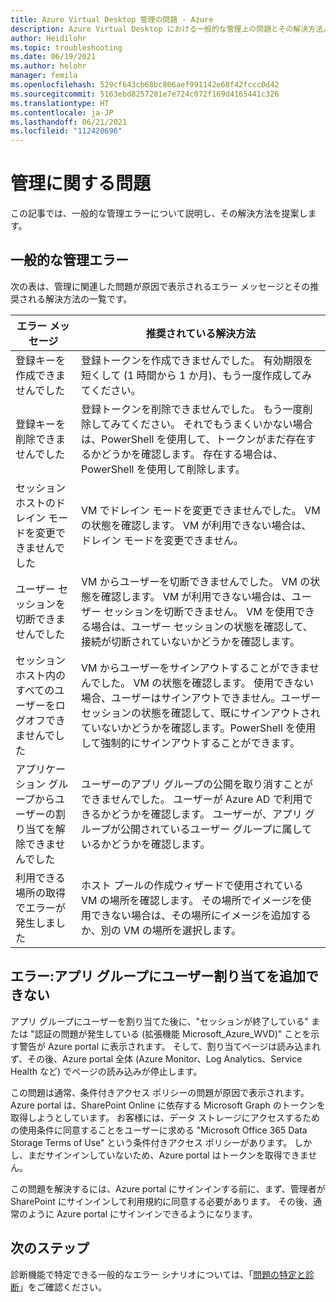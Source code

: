 ```yaml
---
title: Azure Virtual Desktop 管理の問題 - Azure
description: Azure Virtual Desktop における一般的な管理上の問題とその解決方法。
author: Heidilohr
ms.topic: troubleshooting
ms.date: 06/19/2021
ms.author: helohr
manager: femila
ms.openlocfilehash: 529cf643cb68bc806aef991142e68f42fccc0d42
ms.sourcegitcommit: 5163ebd8257281e7e724c072f169d4165441c326
ms.translationtype: HT
ms.contentlocale: ja-JP
ms.lasthandoff: 06/21/2021
ms.locfileid: "112420696"
---
```

# <a name="management-issues"></a>管理に関する問題

この記事では、一般的な管理エラーについて説明し、その解決方法を提案します。

## <a name="common-management-errors"></a>一般的な管理エラー

次の表は、管理に関連した問題が原因で表示されるエラー メッセージとその推奨される解決方法の一覧です。

|エラー メッセージ|推奨されている解決方法|
|---|---|
|登録キーを作成できませんでした |登録トークンを作成できませんでした。 有効期限を短くして (1 時間から 1 か月)、もう一度作成してみてください。 |
|登録キーを削除できませんでした|登録トークンを削除できませんでした。 もう一度削除してみてください。 それでもうまくいかない場合は、PowerShell を使用して、トークンがまだ存在するかどうかを確認します。 存在する場合は、PowerShell を使用して削除します。|
|セッション ホストのドレイン モードを変更できませんでした |VM でドレイン モードを変更できませんでした。 VM の状態を確認します。 VM が利用できない場合は、ドレイン モードを変更できません。|
|ユーザー セッションを切断できませんでした |VM からユーザーを切断できませんでした。 VM の状態を確認します。 VM が利用できない場合は、ユーザー セッションを切断できません。 VM を使用できる場合は、ユーザー セッションの状態を確認して、接続が切断されていないかどうかを確認します。 |
|セッション ホスト内のすべてのユーザーをログオフできませんでした |VM からユーザーをサインアウトすることができませんでした。 VM の状態を確認します。 使用できない場合、ユーザーはサインアウトできません。ユーザー セッションの状態を確認して、既にサインアウトされていないかどうかを確認します。PowerShell を使用して強制的にサインアウトすることができます。 |
|アプリケーション グループからユーザーの割り当てを解除できませんでした|ユーザーのアプリ グループの公開を取り消すことができませんでした。 ユーザーが Azure AD で利用できるかどうかを確認します。 ユーザーが、アプリ グループが公開されているユーザー グループに属しているかどうかを確認します。 |
|利用できる場所の取得でエラーが発生しました |ホスト プールの作成ウィザードで使用されている VM の場所を確認します。 その場所でイメージを使用できない場合は、その場所にイメージを追加するか、別の VM の場所を選択します。 |

## <a name="error-cant-add-user-assignments-to-an-app-group"></a>エラー:アプリ グループにユーザー割り当てを追加できない

アプリ グループにユーザーを割り当てた後に、"セッションが終了している" または "認証の問題が発生している (拡張機能 Microsoft_Azure_WVD)" ことを示す警告が Azure portal に表示されます。 そして、割り当てページは読み込まれず、その後、Azure portal 全体 (Azure Monitor、Log Analytics、Service Health など) でページの読み込みが停止します。

この問題は通常、条件付きアクセス ポリシーの問題が原因で表示されます。 Azure portal は、SharePoint Online に依存する Microsoft Graph のトークンを取得しようとしています。 お客様には、データ ストレージにアクセスするための使用条件に同意することをユーザーに求める "Microsoft Office 365 Data Storage Terms of Use" という条件付きアクセス ポリシーがあります。 しかし、まだサインインしていないため、Azure portal はトークンを取得できません。

この問題を解決するには、Azure portal にサインインする前に、まず、管理者が SharePoint にサインインして利用規約に同意する必要があります。 その後、通常のように Azure portal にサインインできるようになります。

## <a name="next-steps"></a>次のステップ

診断機能で特定できる一般的なエラー シナリオについては、「[問題の特定と診断](diagnostics-role-service.md#common-error-scenarios)」をご確認ください。
